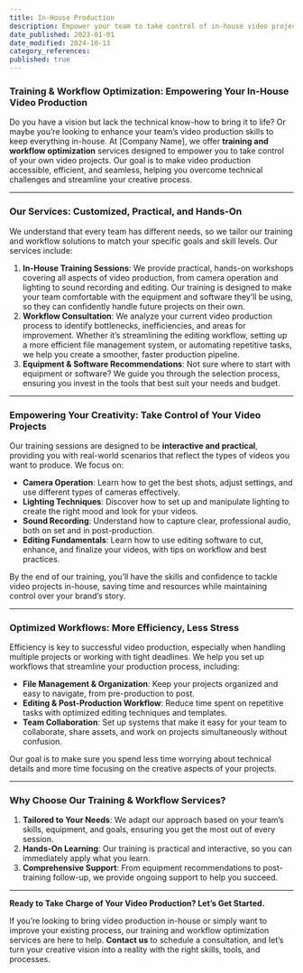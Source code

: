 ```yaml
---
title: In-House Production
description: Empower your team to take control of in-house video projects with our tailored training and workflow optimization services. We offer hands-on workshops covering all aspects of video production, along with consultation to streamline your workflow. Our goal is to make video production accessible, efficient, and easy to manage, so you can focus on creativity.
date_published: 2023-01-01
date_modified: 2024-10-13
category_references: 
published: true
---
```

### **Training & Workflow Optimization: Empowering Your In-House Video Production**

Do you have a vision but lack the technical know-how to bring it to life? Or maybe you’re looking to enhance your team’s video production skills to keep everything in-house. At [Company Name], we offer **training and workflow optimization** services designed to empower you to take control of your own video projects. Our goal is to make video production accessible, efficient, and seamless, helping you overcome technical challenges and streamline your creative process.

---

### **Our Services: Customized, Practical, and Hands-On**

We understand that every team has different needs, so we tailor our training and workflow solutions to match your specific goals and skill levels. Our services include:
1. **In-House Training Sessions**: We provide practical, hands-on workshops covering all aspects of video production, from camera operation and lighting to sound recording and editing. Our training is designed to make your team comfortable with the equipment and software they’ll be using, so they can confidently handle future projects on their own.
2. **Workflow Consultation**: We analyze your current video production process to identify bottlenecks, inefficiencies, and areas for improvement. Whether it’s streamlining the editing workflow, setting up a more efficient file management system, or automating repetitive tasks, we help you create a smoother, faster production pipeline.
3. **Equipment & Software Recommendations**: Not sure where to start with equipment or software? We guide you through the selection process, ensuring you invest in the tools that best suit your needs and budget.

---

### **Empowering Your Creativity: Take Control of Your Video Projects**

Our training sessions are designed to be **interactive and practical**, providing you with real-world scenarios that reflect the types of videos you want to produce. We focus on:
- **Camera Operation**: Learn how to get the best shots, adjust settings, and use different types of cameras effectively.
- **Lighting Techniques**: Discover how to set up and manipulate lighting to create the right mood and look for your videos.
- **Sound Recording**: Understand how to capture clear, professional audio, both on set and in post-production.
- **Editing Fundamentals**: Learn how to use editing software to cut, enhance, and finalize your videos, with tips on workflow and best practices.

By the end of our training, you’ll have the skills and confidence to tackle video projects in-house, saving time and resources while maintaining control over your brand’s story.

---

### **Optimized Workflows: More Efficiency, Less Stress**

Efficiency is key to successful video production, especially when handling multiple projects or working with tight deadlines. We help you set up workflows that streamline your production process, including:
- **File Management & Organization**: Keep your projects organized and easy to navigate, from pre-production to post.
- **Editing & Post-Production Workflow**: Reduce time spent on repetitive tasks with optimized editing techniques and templates.
- **Team Collaboration**: Set up systems that make it easy for your team to collaborate, share assets, and work on projects simultaneously without confusion.

Our goal is to make sure you spend less time worrying about technical details and more time focusing on the creative aspects of your projects.

---

### **Why Choose Our Training & Workflow Services?**

1. **Tailored to Your Needs**: We adapt our approach based on your team’s skills, equipment, and goals, ensuring you get the most out of every session.
2. **Hands-On Learning**: Our training is practical and interactive, so you can immediately apply what you learn.
3. **Comprehensive Support**: From equipment recommendations to post-training follow-up, we provide ongoing support to help you succeed.

---

**Ready to Take Charge of Your Video Production? Let’s Get Started.**

If you’re looking to bring video production in-house or simply want to improve your existing process, our training and workflow optimization services are here to help. **Contact us** to schedule a consultation, and let’s turn your creative vision into a reality with the right skills, tools, and processes.
